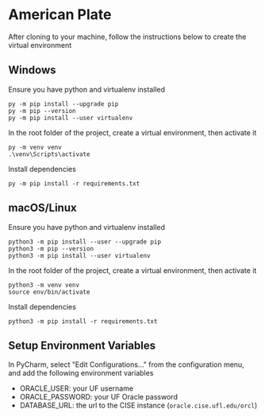 # American Plate

After cloning to your machine, follow the instructions below to create the virtual environment

## Windows
Ensure you have python and virtualenv installed

```
py -m pip install --upgrade pip
py -m pip --version
py -m pip install --user virtualenv
```
In the root folder of the project, create a virtual environment, then activate it
```
py -m venv venv
.\venv\Scripts\activate
```

Install dependencies
```
py -m pip install -r requirements.txt
```

## macOS/Linux

Ensure you have python and virtualenv installed

```
python3 -m pip install --user --upgrade pip
python3 -m pip --version
python3 -m pip install --user virtualenv
```

In the root folder of the project, create a virtual environment, then activate it
```
python3 -m venv venv
source env/bin/activate
```

Install dependencies
```
python3 -m pip install -r requirements.txt
```

## Setup Environment Variables

In PyCharm, select "Edit Configurations..." from the configuration menu, and add the following environment variables

* ORACLE_USER: your UF username
* ORACLE_PASSWORD: your UF Oracle password
* DATABASE_URL: the url to the CISE instance (`oracle.cise.ufl.edu/orcl`)


